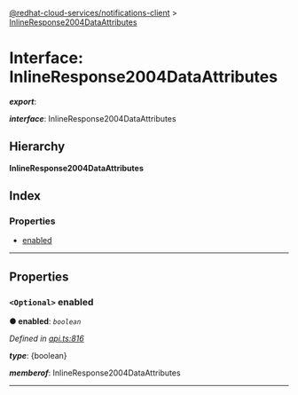 [@redhat-cloud-services/notifications-client](../README.md) > [InlineResponse2004DataAttributes](../interfaces/inlineresponse2004dataattributes.md)

# Interface: InlineResponse2004DataAttributes

*__export__*: 

*__interface__*: InlineResponse2004DataAttributes

## Hierarchy

**InlineResponse2004DataAttributes**

## Index

### Properties

* [enabled](inlineresponse2004dataattributes.md#enabled)

---

## Properties

<a id="enabled"></a>

### `<Optional>` enabled

**● enabled**: *`boolean`*

*Defined in [api.ts:816](https://github.com/RedHatInsights/javascript-clients/blob/master/packages/hooks/api.ts#L816)*

*__type__*: {boolean}

*__memberof__*: InlineResponse2004DataAttributes

___

